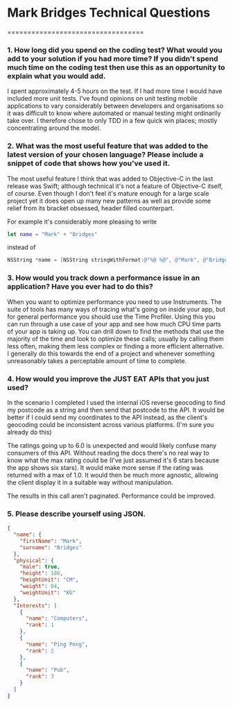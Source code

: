 # Mark Bridges Technical Questions
==================================

###  1. How long did you spend on the coding test? What would you add to your solution if you had more time? If you didn't spend much time on the coding test then use this as an opportunity to explain what you would add.

I spent approximately 4-5 hours on the test. If I had more time I would have included more unit tests. I've found opinions on unit testing mobile applications to vary considerably between developers and organisations so it was difficult to know where automated or manual testing might ordinarily take over. I therefore chose to only TDD in a few quick win places; mostly concentrating around the model.

### 2. What was the most useful feature that was added to the latest version of your chosen language? Please include a snippet of code that shows how you've used it.

The most useful feature I think that was added to Objective-C in the last release was Swift; although technical it's not a feature of Objective-C itself, of course. Even though I don't feel it's mature enough for a large scale project yet it does open up many new patterns as well as provide some relief from its bracket obsessed, header filled counterpart.

For example it's considerably more pleasing to write

```Swift
let name = "Mark" + "Bridges"
```

instead of

```Objective-C
NSString *name = [NSString stringWithFormat:@"%@ %@", @"Mark", @"Bridges"];
```


### 3. How would you track down a performance issue in an application? Have you ever had to do this?

When you want to optimize performance you need to use Instruments. The suite of tools has many ways of tracing what's going on inside your app, but for general performance you should use the Time Profiler. Using this you can run through a use case of your app and see how much CPU time parts of your app is taking up. You can drill down to find the methods that use the majority of the time and look to optimize these calls; usually by calling them less often, making them less complex or finding a more efficient alternative. I generally do this towards the end of a project and whenever something unreasonably takes a perceptable amount of time to complete.

### 4. How would you improve the JUST EAT APIs that you just used?

In the scenario I completed I used the internal iOS reverse geocoding to find my postcode as a string and then send that postcode to the API. It would be better if I could send my coordinates to the API instead, as the client's geocoding could be inconsistent across various platforms. (I'm sure you already do this)

The ratings going up to 6.0 is unexpected and would likely confuse many consumers of this API. Without reading the docs there's no real way to know what the max rating could be (I've just assumed it's 6 stars because the app shows six stars). It would make more sense if the rating was returned with a max of 1.0. It would then be much more agnostic, allowing the client display it in a suitable way without manipulation.

The results in this call aren't paginated. Performance could be improved.


### 5. Please describe yourself using JSON.

```json
{
  "name": {
    "firstName": "Mark",
    "surname": "Bridges"
  },
  "physical": {
    "male": true,
    "height": 180,
    "heightUnit": "CM",
    "weight": 84,
    "weightUnit": "KG"
  },
  "Interests": [
    {
      "name": "Computers",
      "rank": 1
    },
    {
      "name": "Ping Pong",
      "rank": 2
    },
    {
      "name": "Pub",
      "rank": 3
    }
  ]
}
```
